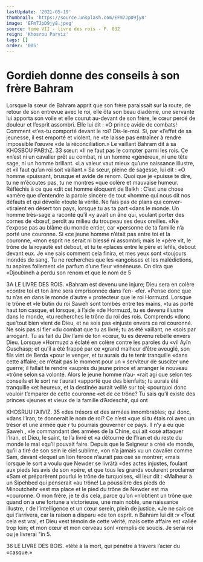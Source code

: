```yaml
---
lastUpdate: '2021-05-19'
thumbnail: 'https://source.unsplash.com/EFm7JpD9jy8'
image: 'EFm7JpD9jy8.jpeg'
source: tome VII - livre des rois - P. 032
reign: 'Khosrou Parviz'
tags: []
order: '005'
---
```


# Gordieh donne des conseils à son frère Bahram

Lorsque la sœur de Bahram apprit que son frère paraissait sur la route, de retour de son entrevue avec le roi, elle ôta son beau diadème, une servante lui apporta son voile et elle courut au-devant de son frère, le cœur percé de douleur et l’esprit assombri.
Elle lui dit : «O prince avide de combats! Comment «t’es-tu comporté devant le roi? Dis-le-moi. Si, par
«l’effet de sa jeunesse, il est emporté et violent, ne
«te laisse pas entraîner à rendre impossible l’œuvre
«de la réconciliation.» Le vaillant Bahram dit à sa
KHOSBOU PABthZ. 33 sœur: «Il ne faut pas le compter parmi les rois. Ce
«n’est ni un cavalier prêt au combat, ni un homme «généreux, ni une tête sage, ni un homme brillant. «La valeur vaut mieux qu’une naissance illustre, et «il faut qu’un roi soit vaillant.»
Sa sœur, pleine de sagesse, lui dit : «O homme «puissant, brusque et avide de renom. Quoi que je «puisse te dire, tu ne m’écoutes pas, tu ne montres
«que colère et mauvaise humeur. Réfléchis à ce que
«dit cet homme éloquent de Balkh : C’est une chose «amère que d’entendre la parole sincère de tout «homme qui nous dit nos défauts et qui dévoile «toute la vérité. Ne fais pas de plans qui conver- «tiraient en désert ton pays, lorsque tu as ta part «dans le monde. Un homme très-sage a raconté qu’il
«y avait un âne qui, voulant porter des cornes de «bœuf, perdit au milieu du troupeau ses deux oreilles. «Ne t’expose pas au blâme du monde entier, car «personne de ta famille n’a porté une couronne. Si
«ce jeune homme n’était pas entre toi et la couronne, «mon esprit ne serait ni blessé ni assombri; mais le «père vit, le trône de la royauté est debout, et tu te «places entre le père et lefils, debout devant eux. Je «ne sais comment cela finira, et mes yeux sont «toujours inondés de sang. Tu ne recherches que les «angoisses et les malédictions, tu aspires follement «le parfum d’une fleur vénéneuse. On dira que «Djoubineh a perdu son renom et que le nom de
5

3A LE LIVRE DES ROIS.
«Bahram est devenu une injure; Dieu sera en colère «contre toi et ton âme sera emprisonnée dans l’en-
«fer.
«Pense donc que tu n’as en dans le monde d’autre
« protecteur que le roi Hormuzd. Lorsque le trône et «le butin du roi Saweh sont tombés entre tes mains, «tu as porté haut ton casque, et lorsque, à l’aide
«de Hormuzd, tu es devenu illustre dans le monde, «tu recherches le trône du roi des rois. Comprends «donc que’tout bien vient de Dieu, et ne sois pas «injuste envers ce roi couronné. Ne sois pas si fier «du combat que tu as livré; tu as été vaillant, ne
«sois par arrogant. Tu as fait du Div l’ami de ton «cœur, tu es devenu rebelle envers Dieu. Lorsque «Hormuzd a éclaté en colère contre les paroles du
«vil Ayïn Guschasp; et qu’il a été frappé par ce
«grand malheur d’être aveuglé, son fils vint de Berda
«pour le venger, et tu aurais du te tenir tranquille «dans cette affaire; ce n’était pas le moment pour un
« serviteur de susciter une guerre; il fallait te rendre
«auprès du jeune prince et arranger le nouveau «trône selon sa volonté. Alors le jeune homme n’au-
«rait agi que selon tes conseils et le sort ne t’aurait «apporté que des bienfaits; tu aurais été tranquille
«et heureux, et la destinée aurait veillé sur toi; «pourquoi donc vouloir t’emparer de cette couronne
«et de ce trône? Tu sais qu’il existe des princes «jeunes et vieux de la famille d’Ardeschir, qui ont

KHOSRUU l’AllVlZ. 35 «des trésors et des armées innombrables; qui donc,
«dans l’lran, te donnerait le nom de roi? Ce n’est
«que si tu étais roi avec un trésor et une armée que
r tu pourrais gouverner ce pays. Il n’y a eu que Saweh ,
«le commandant des armées de la Chine, qui ait
«osé attaquer l’Iran, et Dieu, le saint, te l’a livré et
«a détourné de l’Iran et du reste du monde le mal
«qu’il pouvait faire. Depuis que le Seigneur a créé
«le monde, qu’il a tiré de son sein le ciel sublime,
«on n’a jamais vu un cavalier comme Sam, devant «lequel un lion féroce n’aurait pas osé se montrer;
«mais lorsque le sort a voulu que Newder se livrâtà «des actes injustes, foulant aux pieds les avis de son «père, et que tous les grands voulurent proclamer «Sam et préparèrent pourlui le trône de turquoises,
«il leur dit : «Malheur à un Sipehbed qui penserait
«au trône! La poussière des pieds de Minoutchehr «est ma place et le pied du trône de Newder est ma «couronne. O mon frère, je te dis cela, parce qu’on «n’obtient un trône que quand on a une fortune
a victorieuse, une main noble, une naissance illustre, r de l’intelligence et un cœur serein, plein de justice.
«Je ne sais ce qui t’arrivera, car la raison a disparu
«de ton esprit. n
Bahram lui dit :v «Tout cela est vrai, et Dieu «est témoin de cette vérité; mais cette affaire est
«allée trop loin; et mon cœur et mon cerveau sonl
«remplis de soucis. Je serai roi ou je livrerai "in 5.

36 LE LIVRE DES BOIS. «tête à la mort, qui pénètre à travers l’acier du
«casque.»
